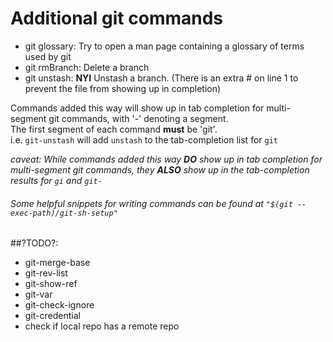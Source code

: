 # Additional git commands
* git glossary:	Try to open a man page containing a glossary of terms used by git
* git rmBranch:	Delete a branch
* git unstash:	**NYI** Unstash a branch. (There is an extra # on line 1 to prevent the file from showing up in completion)

Commands added this way will show up in tab completion for multi-segment git commands, with '-' denoting a segment.<br>
The first segment of each command **must** be 'git'.<br>
	i.e. `git-unstash` will add `unstash` to the tab-completion list for `git `<br>

_caveat: While commands added this way **DO** show up in tab completion for multi-segment git commands, they **ALSO** show up in the tab-completion
results for `gi` and `git-`_<br>

###### Some helpful snippets for writing commands can be found at `"$(git --exec-path)/git-sh-setup"`

##?TODO?:
* git-merge-base
* git-rev-list
* git-show-ref
* git-var
* git-check-ignore
* git-credential
* check if local repo has a remote repo